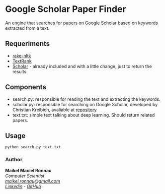 # Google Scholar Paper Finder

An engine that searches for papers on Google Scholar based on keywords extracted from a text.

## Requeriments

- [rake-nltk](https://github.com/csurfer/rake-nltk)
- [TextRank](https://github.com/davidadamojr/TextRank)
- [Scholar](https://github.com/ckreibich/scholar.py) - already included and with a little change, just to return the results

## Components

- search.py: responsible for reading the text and extracting the keywords.
- scholar.py: responsible for searching on Google Scholar, developed by Christian Kreibich, avaliable at [repository](https://github.com/ckreibich/scholar.py)
- text.txt: simple text talking about deep learning. Should return related papers.

## Usage

`python search.py text.txt`

### Author

**Maikel Maciel Rönnau**  
*Computer Scientist  
maikel.ronnau@gmail.com  
[Linkedin](https://br.linkedin.com/in/maikelronnau) - [GitHub](https://github.com/maikelronnau)*
